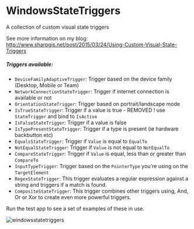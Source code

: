 # WindowsStateTriggers
A collection of custom visual state triggers


See more information on my blog:
http://www.sharpgis.net/post/2015/03/24/Using-Custom-Visual-State-Triggers

##### Triggers available:
- `DeviceFamilyAdaptiveTrigger`: Trigger based on the device family (Desktop, Mobile or Team)
- `NetworkConnectionStateTrigger`: Trigger if internet connection is available or not
- `OrientationStateTrigger`: Trigger based on portrait/landscape mode
- `IsTrueStateTrigger`: Trigger if a value is true - REMOVED ! use `StateTrigger` and bind to `IsActive`
- `IsFalseStateTrigger`: Trigger if a value is false
- `IsTypePresentStateTrigger`: Trigger if a type is present (ie hardware backbutton etc)
- `EqualsStateTrigger`: Trigger if `Value` is equal to `EqualTo`
- `NotEqualStateTrigger`: Trigger if `Value` is not equal to `NotEqualTo`
- `CompareStateTrigger`: Trigger if `Value` is equal, less than or greater than `CompareTo`
- `InputTypeTrigger`: Trigger based on the `PointerType` you're using on the `TargetElement`
- `RegexStateTrigger`: This trigger evaluates a regular expression against a string and triggers if a match is found.
- `CompositeStateTrigger`: This trigger combines other triggers using, And, Or or Xor to create even more powerful triggers.

Run the test app to see a set of examples of these in use.

![windowsstatetriggers](https://cloud.githubusercontent.com/assets/1378165/7996451/483cb19e-0ad5-11e5-9be8-a41aa2127fef.gif)
